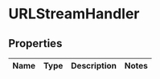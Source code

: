 
# URLStreamHandler

## Properties
Name | Type | Description | Notes
------------ | ------------- | ------------- | -------------



